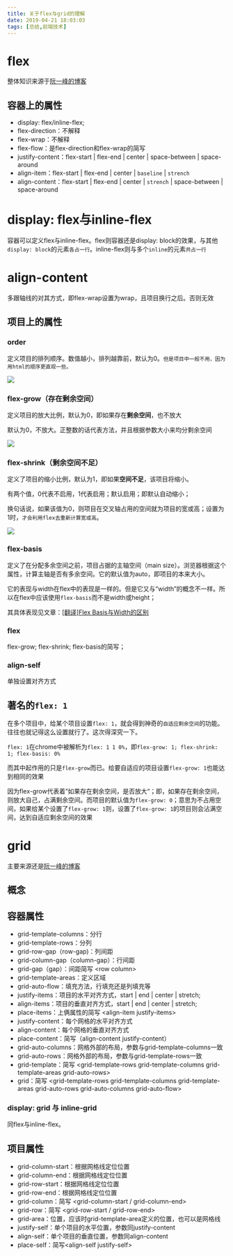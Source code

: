 ```yaml
---
title: 关于flex与grid的理解
date: 2019-04-21 18:03:03
tags: [总结,前端技术]
---
```


# flex

整体知识来源于[阮一峰的博客](http://www.ruanyifeng.com/blog/2015/07/flex-grammar.html)

<!-- more -->

## 容器上的属性

* display: flex/inline-flex;
* flex-direction：不解释
* flex-wrap：不解释
* flex-flow：是flex-direction和flex-wrap的简写
* justify-content：flex-start | flex-end | center | space-between | space-around
* align-item：flex-start | flex-end | center | `baseline` | `strench`
* align-content：flex-start | flex-end | center | `strench` | space-between | space-around

# display: flex与inline-flex

容器可以定义flex与inline-flex。flex则容器还是display: block的效果，与其他`display: block`的元素`各占一行`。inline-flex则与多个`inline`的元素`共占一行`

# align-content

多跟轴线的对其方式，即flex-wrap设置为wrap，且项目换行之后。否则无效

## 项目上的属性

### order

定义项目的排列顺序。数值越小，排列越靠前，默认为0。`但是项目中一般不用，因为用html的顺序更直观一些。`

![](http://www.ruanyifeng.com/blogimg/asset/2015/bg2015071013.png)

### flex-grow（存在剩余空间）

定义项目的放大比例，默认为0，即如果存在**剩余空间**，也不放大

默认为0，不放大。正整数的话代表方法，并且根据参数大小来均分剩余空间

![](http://www.ruanyifeng.com/blogimg/asset/2015/bg2015071014.png)

### flex-shrink（剩余空间不足）

定义了项目的缩小比例，默认为1，即如果**空间不足**，该项目将缩小。

有两个值，0代表不启用，1代表启用；默认启用；即默认自动缩小；

换句话说，如果该值为0，则项目在交叉轴占用的空间就为项目的宽或高；设置为1时，`才会利用flex去重新计算宽或高`。

![](http://www.ruanyifeng.com/blogimg/asset/2015/bg2015071015.jpg)

### flex-basis

定义了在分配多余空间之前，项目占据的主轴空间（main size）。浏览器根据这个属性，计算主轴是否有多余空间。它的默认值为auto，即项目的本来大小。


它的表现与width在flex中的表现是一样的。但是它又与“width”的概念不一样。所以在flex中应该使用`flex-basis`而不是width或height；

其具体表现见文章：[\[翻译\]Flex Basis与Width的区别](https://www.jianshu.com/p/17b1b445ecd4)

### flex

flex-grow; flex-shrink; flex-basis的简写；

### align-self

单独设置对齐方式

## 著名的`flex: 1`

在多个项目中，给某个项目设置`flex: 1`，就会得到神奇的`自适应剩余空间`的功能。往往也就记得这么设置就行了。这次得深究一下。

`flex: 1`在chrome中被解析为`flex: 1 1 0%`，即`flex-grow: 1; flex-shrink: 1; flex-basis: 0%`

而其中起作用的只是`flex-grow`而已。给要自适应的项目设置`flex-grow: 1`也能达到相同的效果

因为flex-grow代表着”如果存在剩余空间，是否放大“；即，如果存在剩余空间，则放大自己，占满剩余空间。而项目的默认值为`flex-grow: 0`；意思为不占用空间，如果给某个设置了`flex-grow: 1`则，设置了`flex-grow: 1`的项目则会沾满空间，达到自适应剩余空间的效果

# grid

主要来源还是[阮一峰的博客](http://www.ruanyifeng.com/blog/2019/03/grid-layout-tutorial.html)

## 概念

## 容器属性

* grid-template-columns：分行
* grid-template-rows：分列
* grid-row-gap（row-gap)：列间距
* grid-column-gap（column-gap）：行间距
* grid-gap（gap）：间距简写 \<row column>
* grid-template-areas：定义区域
* grid-auto-flow：填充方法，行填充还是列填充等
* justify-items：项目的水平对齐方式，start | end | center | stretch;
* align-items：项目的垂直对齐方式，start | end | center | stretch;
* place-items：上俩属性的简写 \<align-item  justify-items>
* justify-content：每个网格的水平对齐方式
* align-content：每个网格的垂直对齐方式
* place-content：简写（align-content justify-content）
* grid-auto-columns：网格外部的布局，参数与grid-template-columns一致
* grid-auto-rows：网格外部的布局，参数与grid-template-rows一致
* grid-template：简写 \<grid-template-rows grid-template-columns grid-template-areas grid-auto-rows>
* grid：简写 \<grid-template-rows grid-template-columns grid-template-areas grid-auto-rows grid-auto-columns grid-auto-flow>

### display: grid 与 inline-grid

同flex与inline-flex。

## 项目属性

* grid-column-start：根据网格线定位位置
* grid-column-end：根据网格线定位位置
* grid-row-start：根据网格线定位位置
* grid-row-end：根据网格线定位位置
* grid-column：简写 \<grid-column-start / grid-column-end>
* grid-row：简写 \<grid-row-start / grid-row-end>
* grid-area：位置，应该时grid-template-area定义的位置，也可以是网格线
* justify-self：单个项目的水平位置，参数同justify-content
* align-self：单个项目的垂直位置，参数同align-content
* place-self：简写\<align-self justify-self>


